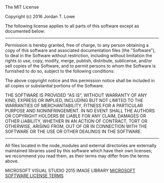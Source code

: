 The MIT License

Copyright (c) 2016 Jordan T. Lowe

The following license applies to all parts of this software except as
documented below:

----

Permission is hereby granted, free of charge, to any person obtaining
a copy of this software and associated documentation files (the
"Software"), to deal in the Software without restriction, including
without limitation the rights to use, copy, modify, merge, publish,
distribute, sublicense, and/or sell copies of the Software, and to
permit persons to whom the Software is furnished to do so, subject to
the following conditions:

The above copyright notice and this permission notice shall be
included in all copies or substantial portions of the Software.

THE SOFTWARE IS PROVIDED "AS IS", WITHOUT WARRANTY OF ANY KIND,
EXPRESS OR IMPLIED, INCLUDING BUT NOT LIMITED TO THE WARRANTIES OF
MERCHANTABILITY, FITNESS FOR A PARTICULAR PURPOSE AND
NONINFRINGEMENT. IN NO EVENT SHALL THE AUTHORS OR COPYRIGHT HOLDERS BE
LIABLE FOR ANY CLAIM, DAMAGES OR OTHER LIABILITY, WHETHER IN AN ACTION
OF CONTRACT, TORT OR OTHERWISE, ARISING FROM, OUT OF OR IN CONNECTION
WITH THE SOFTWARE OR THE USE OR OTHER DEALINGS IN THE SOFTWARE.

----

All files located in the node_modules and external directories are
externally maintained libraries used by this software which have their
own licenses; we recommend you read them, as their terms may differ from
the terms above.

MICROSOFT VISUAL STUDIO 2015 IMAGE LIBRARY
[MICROSOFT SOFTWARE LICENSE TERMS](http://download.microsoft.com/download/0/6/0/0607D8EA-9BB7-440B-A36A-A24EB8C9C67E/Visual%20Studio%202015%20Image%20Library%20EULA.docx)